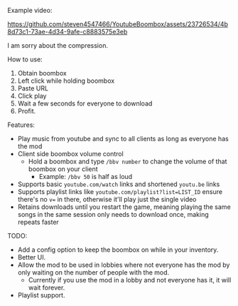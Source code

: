 Example video:

https://github.com/steven4547466/YoutubeBoombox/assets/23726534/4b8d73c1-73ae-4d34-9afe-c8883575e3eb

I am sorry about the compression.

How to use:
1. Obtain boombox
2. Left click while holding boombox
3. Paste URL
4. Click play
5. Wait a few seconds for everyone to download
6. Profit.

Features:
- Play music from youtube and sync to all clients as long as everyone has the mod
- Client side boombox volume control
  - Hold a boombox and type `/bbv number` to change the volume of that boombox on your client
    - Example: `/bbv 50` is half as loud
- Supports basic `youtube.com/watch` links and shortened `youtu.be` links
- Supports playlist links like `youtube.com/playlist?list=LIST_ID` ensure there's no `v=` in there, otherwise it'll play just the single video
- Retains downloads until you restart the game, meaning playing the same songs in the same session only needs to download once, making repeats faster

TODO:
- Add a config option to keep the boombox on while in your inventory.
- Better UI.
- Allow the mod to be used in lobbies where not everyone has the mod by only waiting on the number of people with the mod.
  - Currently if you use the mod in a lobby and not everyone has it, it will wait forever.
- Playlist support.